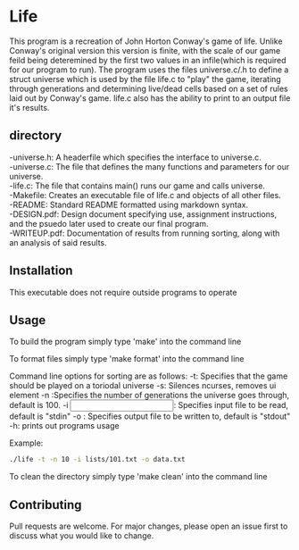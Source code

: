 # Life

This program is a recreation of John Horton Conway's game of life. Unlike Conway's original version this version is finite, with the scale of our game feild being deteremined by the first two values in an infile(which is required for our program to run). The program uses the files universe.c/.h to define a struct universe which is used by the file life.c to "play" the game, iterating through generations and determining live/dead cells based on a set of rules laid out by Conway's game. life.c also has the ability to print to an output file it's results. 

## directory

-universe.h: A headerfile which specifies the interface to universe.c.\
-universe.c: The file that defines the many functions and parameters for our universe.\
-life.c: The file that contains main() runs our game and calls universe.\
-Makefile: Creates an executable file of life.c and objects of all other files.\
-README: Standard README formatted using markdown syntax.\
-DESIGN.pdf: Design document specifying use, assignment instructions, and the psuedo later used to create our final program.\
-WRITEUP.pdf: Documentation of results from running sorting, along with an analysis of said results. 

## Installation

This executable does not require outside programs to operate

## Usage

To build the program simply type 'make' into the command line

To format files simply type 'make format' into the command line

Command line options for sorting are as follows:
-t: Specifies that the game should be played on a toriodal universe
-s: Silences ncurses, removes ui element
-n <generations>:Specifies the number of generations the universe goes through, default is 100.
-i <input>: Specifies input file to be read, default is "stdin"
-o <output>: Specifies output file to be written to, default is "stdout"
-h: prints out programs usage

Example:
```bash
./life -t -n 10 -i lists/101.txt -o data.txt
```

To clean the directory simply type 'make clean' into the command line

## Contributing

Pull requests are welcome. For major changes, please open an issue first
to discuss what you would like to change.


